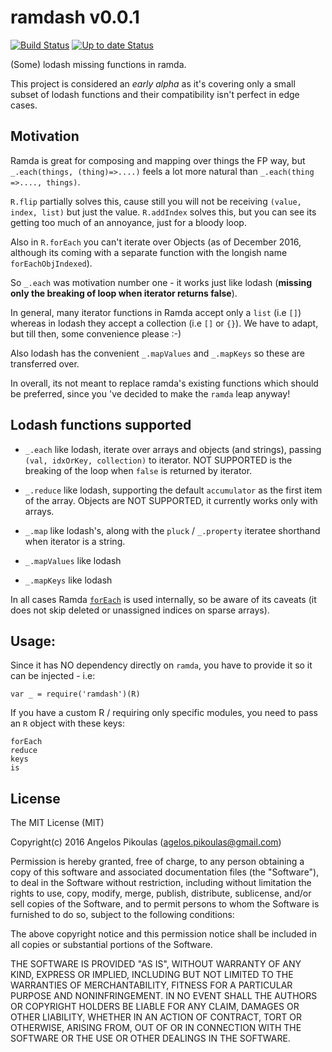 # ramdash v0.0.1 

[![Build Status](https://travis-ci.org/anodynos/ramdash.svg?branch=master)](https://travis-ci.org/anodynos/ramdash)
[![Up to date Status](https://david-dm.org/anodynos/ramdash.png)](https://david-dm.org/anodynos/ramdash)

(Some) lodash missing functions in ramda.

This project is considered an *early alpha* as it's covering only a small subset of lodash functions and their compatibility isn't perfect in edge cases. 

## Motivation 

Ramda is great for composing and mapping over things the FP way, but `_.each(things, (thing)=>....)` feels a lot more natural than `_.each(thing =>...., things)`. 

`R.flip` partially solves this, cause still you will not be receiving `(value, index, list)` but just the value. `R.addIndex` solves this, but you can see its getting too much of an annoyance, just for a bloody loop.

Also in `R.forEach` you can't iterate over Objects (as of December 2016, although its coming with a separate function with the longish name `forEachObjIndexed`). 

So `_.each` was motivation number one - it works just like lodash (__missing only the breaking of loop when iterator returns false__).      
 
In general, many iterator functions in Ramda accept only a `list` (i.e `[]`) whereas in lodash they accept a collection (i.e `[]` or `{}`). We have to adapt, but till then, some convenience please :-)  

Also lodash has the convenient `_.mapValues` and `_.mapKeys` so these are transferred over.

In overall, its not meant to replace ramda's existing functions which should be preferred, since you 've decided to make the `ramda` leap anyway!

## Lodash functions supported 

  * `_.each` like lodash, iterate over arrays and objects (and strings), passing `(val, idxOrKey, collection)` to iterator. NOT SUPPORTED is the breaking of the loop when `false` is returned by iterator.
   
  * `_.reduce` like lodash, supporting the default `accumulator` as the first item of the array. Objects are NOT SUPPORTED, it currently works only with arrays. 

  * `_.map`  like lodash's, along with the `pluck` / `_.property` iteratee shorthand  when iterator is a string.   

  * `_.mapValues` like lodash  

  * `_.mapKeys`   like lodash 

In all cases Ramda [`forEach`](http://ramdajs.com/docs/#forEach) is used internally, so be aware of its caveats (it does not skip deleted or unassigned indices on sparse arrays). 
                                                           
## Usage:

Since it has NO dependency directly on `ramda`, you have to provide it so it can be injected - i.e:  

    var _ = require('ramdash')(R)  

If you have a custom R / requiring only specific modules, you need to pass an `R` object with these keys:

    forEach  
    reduce
    keys
    is        

## License

The MIT License (MIT)

Copyright(c) 2016 Angelos Pikoulas (agelos.pikoulas@gmail.com)

Permission is hereby granted, free of charge, to any person
obtaining a copy of this software and associated documentation
files (the "Software"), to deal in the Software without
restriction, including without limitation the rights to use,
copy, modify, merge, publish, distribute, sublicense, and/or sell
copies of the Software, and to permit persons to whom the
Software is furnished to do so, subject to the following
conditions:

The above copyright notice and this permission notice shall be
included in all copies or substantial portions of the Software.

THE SOFTWARE IS PROVIDED "AS IS", WITHOUT WARRANTY OF ANY KIND,
EXPRESS OR IMPLIED, INCLUDING BUT NOT LIMITED TO THE WARRANTIES
OF MERCHANTABILITY, FITNESS FOR A PARTICULAR PURPOSE AND
NONINFRINGEMENT. IN NO EVENT SHALL THE AUTHORS OR COPYRIGHT
HOLDERS BE LIABLE FOR ANY CLAIM, DAMAGES OR OTHER LIABILITY,
WHETHER IN AN ACTION OF CONTRACT, TORT OR OTHERWISE, ARISING
FROM, OUT OF OR IN CONNECTION WITH THE SOFTWARE OR THE USE OR
OTHER DEALINGS IN THE SOFTWARE.
